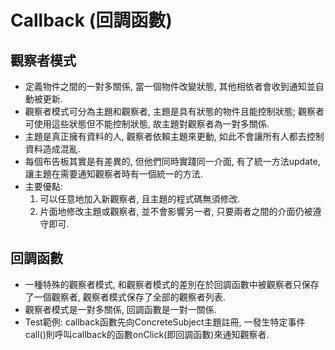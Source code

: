 # Callback (回調函數)

## 觀察者模式
* 定義物件之間的一對多關係, 當一個物件改變狀態, 其他相依者會收到通知並自動被更新.
* 觀察者模式可分為主題和觀察者, 主題是具有狀態的物件且能控制狀態; 觀察者可使用這些狀態但不能控制狀態, 故主題對觀察者為一對多關係.
* 主題是真正擁有資料的人, 觀察者依賴主題來更動, 如此不會讓所有人都去控制資料造成混亂.
* 每個布告板其實是有差異的, 但他們同時實踐同一介面, 有了統一方法update, 讓主題在需要通知觀察者時有一個統一的方法.
* 主要優點:
	1. 可以任意地加入新觀察者, 且主題的程式碼無須修改.
	1. 片面地修改主題或觀察者, 並不會影響另一者, 只要兩者之間的介面仍被遵守即可.

## 回調函數
* 一種特殊的觀察者模式, 和觀察者模式的差別在於回調函數中被觀察者只保存了一個觀察者, 觀察者模式保存了全部的觀察者列表.
* 觀察者模式是一對多關係, 回調函數是一對一關係.
* Test範例: callback函數先向ConcreteSubject主題註冊, 一發生特定事件call()則呼叫callback的函數onClick(即回調函數)來通知觀察者.
